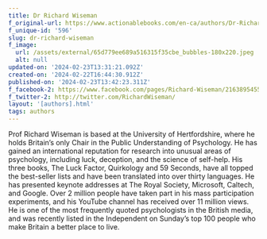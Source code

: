 ```yaml
---
title: Dr Richard Wiseman
f_original-url: https://www.actionablebooks.com/en-ca/authors/Dr-Richard-Wiseman/
f_unique-id: '596'
slug: dr-richard-wiseman
f_image:
  url: /assets/external/65d779ee689a516315f35cbe_bubbles-180x220.jpeg
  alt: null
updated-on: '2024-02-23T13:31:21.092Z'
created-on: '2024-02-22T16:44:30.912Z'
published-on: '2024-02-23T13:42:23.311Z'
f_facebook-2: https://www.facebook.com/pages/Richard-Wiseman/216389545522
f_twitter-2: http://twitter.com/RichardWiseman/
layout: '[authors].html'
tags: authors
---
```


Prof Richard Wiseman is based at the University of Hertfordshire, where he holds Britain’s only Chair in the Public Understanding of Psychology. He has gained an international reputation for research into unusual areas of psychology, including luck, deception, and the science of self-help. His three books, The Luck Factor, Quirkology and 59 Seconds, have all topped the best-seller lists and have been translated into over thirty languages. He has presented keynote addresses at The Royal Society, Microsoft, Caltech, and Google. Over 2 million people have taken part in his mass participation experiments, and his YouTube channel has received over 11 million views. He is one of the most frequently quoted psychologists in the British media, and was recently listed in the Independent on Sunday’s top 100 people who make Britain a better place to live.
